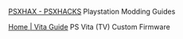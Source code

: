 
[PSXHAX - PSXHACKS](https://www.psxhax.com/)
Playstation Modding Guides

[Home | Vita Guide](https://vita.hacks.guide/)
PS Vita (TV) Custom Firmware
